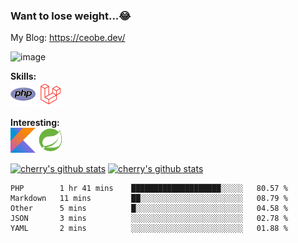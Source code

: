 ### Want to lose weight...😂

My Blog: https://ceobe.dev/

![image](https://github.com/cr-lgl/cr-lgl/blob/master/image.jpeg?raw=true)

**Skills:**  
<img height="40" src="https://raw.githubusercontent.com/github/explore/80688e429a7d4ef2fca1e82350fe8e3517d3494d/topics/php/php.png">
<img height="40" src="https://raw.githubusercontent.com/github/explore/5c058a388828bb5fde0bcafd4bc867b5bb3f26f3/topics/laravel/laravel.png">

**Interesting:**  
<img height="40" src="https://raw.githubusercontent.com/github/explore/80688e429a7d4ef2fca1e82350fe8e3517d3494d/topics/kotlin/kotlin.png">
<img height="40" src="https://raw.githubusercontent.com/github/explore/80688e429a7d4ef2fca1e82350fe8e3517d3494d/topics/spring-boot/spring-boot.png">

[![cherry's github stats](https://github-readme-stats.vercel.app/api?username=cr-lgl)](https://github.com/anuraghazra/github-readme-stats)
[![cherry's github stats](https://github-readme-stats.vercel.app/api/top-langs/?username=cr-lgl&layout=compact)](https://github.com/anuraghazra/github-readme-stats)

<!--START_SECTION:waka-->
```text
PHP        1 hr 41 mins    ████████████████████░░░░░   80.57 % 
Markdown   11 mins         ██░░░░░░░░░░░░░░░░░░░░░░░   08.79 % 
Other      5 mins          █░░░░░░░░░░░░░░░░░░░░░░░░   04.58 % 
JSON       3 mins          ░░░░░░░░░░░░░░░░░░░░░░░░░   02.78 % 
YAML       2 mins          ░░░░░░░░░░░░░░░░░░░░░░░░░   01.88 %
```
<!--END_SECTION:waka-->
